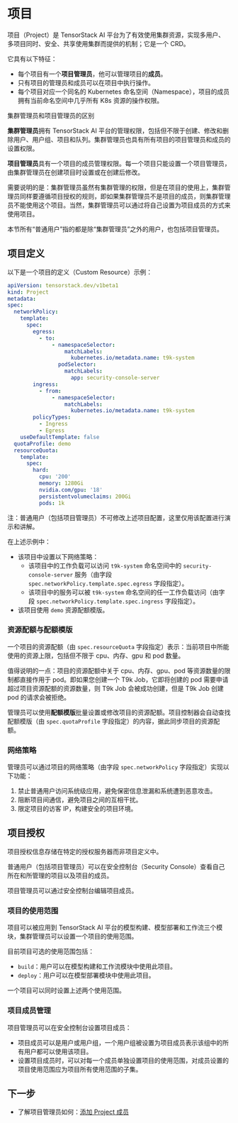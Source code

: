 # 项目

项目（Project）是 TensorStack AI 平台为了有效使用集群资源，实现多用户、多项目同时、安全、共享使用集群而提供的机制；它是一个 CRD。

它具有以下特征：

* 每个项目有一个**项目管理员**，他可以管理项目的**成员**。
* 只有项目的管理员和成员可以在项目中执行操作。
* 每个项目对应一个同名的 Kubernetes 命名空间（Namespace），项目的成员拥有当前命名空间中几乎所有 K8s 资源的操作权限。

<aside class="note info">
<div class="title"> 集群管理员和项目管理员的区别 </div>

**集群管理员**拥有 TensorStack AI 平台的管理权限，包括但不限于创建、修改和删除用户、用户组、项目和队列。集群管理员也具有所有项目的项目管理员和成员的设置权限。

**项目管理员**具有一个项目的成员管理权限。每一个项目只能设置一个项目管理员，由集群管理员在创建项目时设置或在创建后修改。

需要说明的是：集群管理员虽然有集群管理的权限，但是在项目的使用上，集群管理员同样要遵循项目授权的规则，即如果集群管理员不是项目的成员，则集群管理员不能使用这个项目。当然，集群管理员可以通过将自己设置为项目成员的方式来使用项目。

本节所有“普通用户”指的都是除“集群管理员”之外的用户，也包括项目管理员。

</aside>

## 项目定义

以下是一个项目的定义（Custom Resource）示例：

```yaml
apiVersion: tensorstack.dev/v1beta1
kind: Project
metadata:
spec:
  networkPolicy:
    template:
      spec:
        egress:
          - to:
              - namespaceSelector:
                  matchLabels:
                    kubernetes.io/metadata.name: t9k-system
                podSelector:
                  matchLabels:
                    app: security-console-server
        ingress:
          - from:
              - namespaceSelector:
                  matchLabels:
                    kubernetes.io/metadata.name: t9k-system
        policyTypes:
          - Ingress
          - Egress
    useDefaultTemplate: false
  quotaProfile: demo
  resourceQuota:
    template:
      spec:
        hard:
          cpu: '200'
          memory: 1280Gi
          nvidia.com/gpu: '18'
          persistentvolumeclaims: 200Gi
          pods: 1k
```

注：普通用户（包括项目管理员）不可修改上述项目配置，这里仅用该配置进行演示和讲解。

在上述示例中：

* 该项目中设置以下网络策略：
  * 该项目中的工作负载可以访问 `t9k-system` 命名空间中的 `security-console-server` 服务（由字段 `spec.networkPolicy.template.spec.egress` 字段指定）。
  * 该项目中的服务可以被 `t9k-system` 命名空间的任一工作负载访问（由字段 `spec.networkPolicy.template.spec.ingress` 字段指定）。
* 该项目使用 `demo` 资源配额模版。

### 资源配额与配额模版

一个项目的资源配额（由 `spec.resourceQuota` 字段指定）表示：当前项目中所能使用的资源上限，包括但不限于 cpu、内存、gpu 和 pod 数量。

值得说明的一点：项目的资源配额中关于 cpu、内存、gpu、pod 等资源数量的限制都直接作用于 pod。即如果您创建一个 T9k Job，它即将创建的 pod 需要申请超过项目资源配额的资源数量，则 T9k Job 会被成功创建，但是 T9k Job 创建 pod 的请求会被拒绝。

管理员可以使用**配额模版**批量设置或修改项目的资源配额。项目控制器会自动查找配额模版（由 `spec.quotaProfile` 字段指定）的内容，据此同步项目的资源配额。

### 网络策略

管理员可以通过项目的网络策略（由字段 `spec.networkPolicy` 字段指定）实现以下功能：

1. 禁止普通用户访问系统级应用，避免保密信息泄漏和系统遭到恶意攻击。
2. 阻断项目间通信，避免项目之间的互相干扰。
3. 限定项目的访客 IP，构建安全的项目环境。

## 项目授权

项目授权信息存储在特定的授权服务器而非项目定义中。

普通用户（包括项目管理员）可以在安全控制台（Security Console）查看自己所在和所管理的项目以及项目的成员。

项目管理员可以通过安全控制台编辑项目成员。

### 项目的使用范围

项目可以被应用到 TensorStack AI 平台的模型构建、模型部署和工作流三个模块，集群管理员可以设置一个项目的使用范围。

目前项目可选的使用范围包括：

* `build`：用户可以在模型构建和工作流模块中使用此项目。
* `deploy`：用户可以在模型部署模块中使用此项目。

一个项目可以同时设置上述两个使用范围。

### 项目成员管理

项目管理员可以在安全控制台设置项目成员：

* 项目成员可以是用户或用户组，一个用户组被设置为项目成员表示该组中的所有用户都可以使用该项目。
* 设置项目成员时，可以对每一个成员单独设置项目的使用范围，对成员设置的项目使用范围应为项目所有使用范围的子集。

## 下一步

* 了解项目管理员如何：[添加 Project 成员](../../tasks/add-project-member.md)
